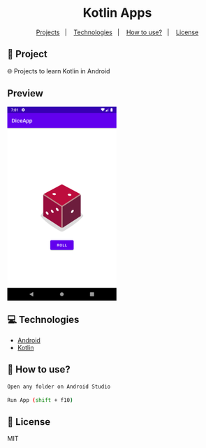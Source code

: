 <h1 align="center">
  Kotlin Apps
</h1>

<p align="center">
  <a href="#rocket-project">Projects</a>&nbsp;&nbsp;&nbsp;|&nbsp;&nbsp;&nbsp;
  <a href="#computer-technologies">Technologies</a>&nbsp;&nbsp;&nbsp;|&nbsp;&nbsp;&nbsp;
  <a href="#thinking-how-to-use">How to use?</a>&nbsp;&nbsp;&nbsp;|&nbsp;&nbsp;&nbsp;
  <a href="#memo-license">License</a>
</p>

## :rocket: Project

:globe_with_meridians:  Projects to learn Kotlin in Android


## Preview

<div style="display: flex">
<img src="./.github/mobile1.png" width="250" />
</div>

## :computer: Technologies
- [Android](https://developer.android.com/)
- [Kotlin](https://kotlinlang.org/)

## :thinking: How to use?

```sh
Open any folder on Android Studio
```

```sh
Run App (shift + f10)
```


## :memo: License

MIT


